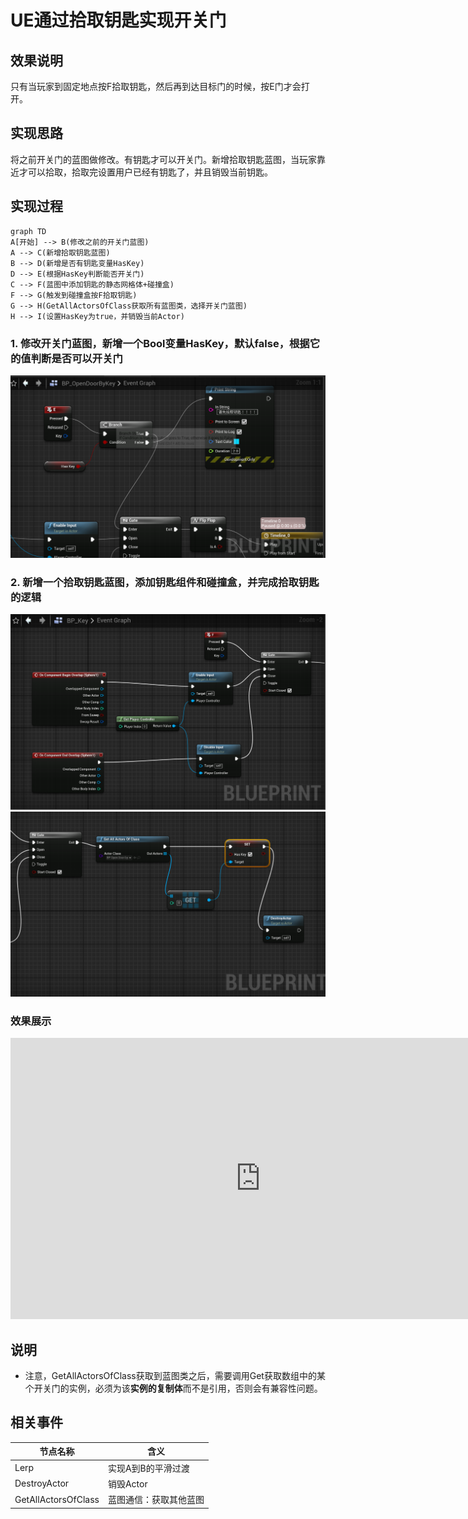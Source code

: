 # UE通过拾取钥匙实现开关门

## 效果说明
只有当玩家到固定地点按F拾取钥匙，然后再到达目标门的时候，按E门才会打开。

## 实现思路
将之前开关门的蓝图做修改。有钥匙才可以开关门。新增拾取钥匙蓝图，当玩家靠近才可以拾取，拾取完设置用户已经有钥匙了，并且销毁当前钥匙。

## 实现过程
```mermaid
graph TD
A[开始] --> B(修改之前的开关门蓝图)
A --> C(新增拾取钥匙蓝图)
B --> D(新增是否有钥匙变量HasKey)
D --> E(根据HasKey判断能否开关门)
C --> F(蓝图中添加钥匙的静态网格体+碰撞盒)
F --> G(触发到碰撞盒按F拾取钥匙)
G --> H(GetAllActorsOfClass获取所有蓝图类，选择开关门蓝图)
H --> I(设置HasKey为true，并销毁当前Actor)

```
### 1. 修改开关门蓝图，新增一个Bool变量HasKey，默认false，根据它的值判断是否可以开关门
![图片](./image/openDoorByKey-1.png)

### 2. 新增一个拾取钥匙蓝图，添加钥匙组件和碰撞盒，并完成拾取钥匙的逻辑
![图片](./image/openDoorByKey-2.png)
![图片](./image/openDoorByKey-3.png)

### 效果展示
<iframe src="https://player.youku.com/embed/XNjQ3MDI2NjU0MA" scrolling="no" border="0" frameborder="no" width="800" height="450" framespacing="0" allowfullscreen="true"></iframe>

## 说明
- 注意，GetAllActorsOfClass获取到蓝图类之后，需要调用Get获取数组中的某个开关门的实例，必须为该**实例的复制体**而不是引用，否则会有兼容性问题。

## 相关事件
| 节点名称 | 含义 |
|-------------|---------------|
| Lerp  | 实现A到B的平滑过渡 |
| DestroyActor  | 销毁Actor |
| GetAllActorsOfClass  | 蓝图通信：获取其他蓝图 |